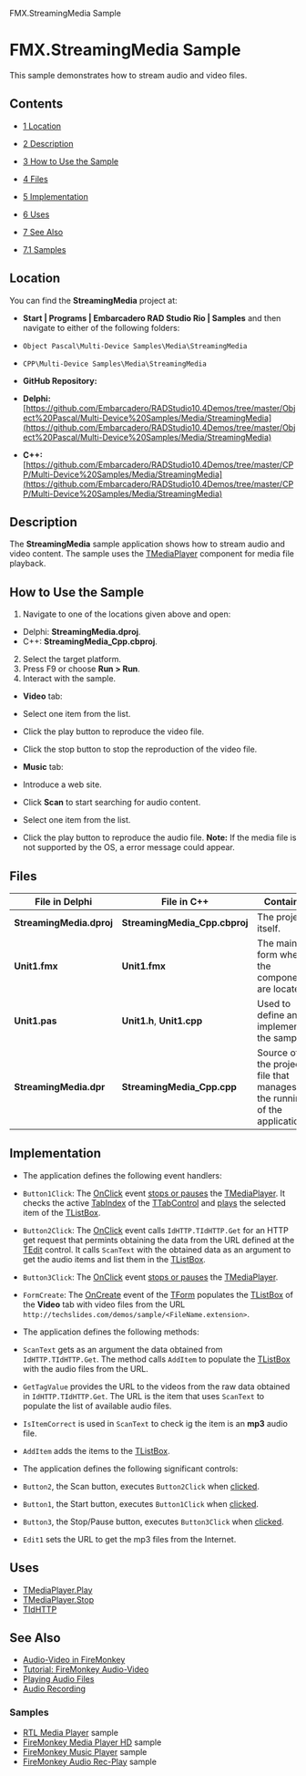 FMX.StreamingMedia Sample[]()
# FMX.StreamingMedia Sample 


This sample demonstrates how to stream audio and video files. 
## Contents



* [1 Location](#Location)
* [2 Description](#Description)
* [3 How to Use the Sample](#How_to_Use_the_Sample)
* [4 Files](#Files)
* [5 Implementation](#Implementation)
* [6 Uses](#Uses)
* [7 See Also](#See_Also)

* [7.1 Samples](#Samples)


## Location 

You can find the **StreamingMedia** project at:
* **Start | Programs | Embarcadero RAD Studio Rio | Samples** and then navigate to either of the following folders:

* `Object Pascal\Multi-Device Samples\Media\StreamingMedia`
* `CPP\Multi-Device Samples\Media\StreamingMedia`

* **GitHub Repository:**

* **Delphi:**[https://github.com/Embarcadero/RADStudio10.4Demos/tree/master/Object%20Pascal/Multi-Device%20Samples/Media/StreamingMedia](https://github.com/Embarcadero/RADStudio10.4Demos/tree/master/Object%20Pascal/Multi-Device%20Samples/Media/StreamingMedia)
* **C++:**[https://github.com/Embarcadero/RADStudio10.4Demos/tree/master/CPP/Multi-Device%20Samples/Media/StreamingMedia](https://github.com/Embarcadero/RADStudio10.4Demos/tree/master/CPP/Multi-Device%20Samples/Media/StreamingMedia)

## Description 

The **StreamingMedia** sample application shows how to stream audio and video content. The sample uses the [TMediaPlayer](http://docwiki.embarcadero.com/Libraries/en/FMX.Media.TMediaPlayer) component for media file playback. 
## How to Use the Sample 


1.  Navigate to one of the locations given above and open:

*  Delphi: **StreamingMedia.dproj**.
*  C++: **StreamingMedia_Cpp.cbproj**.

2.  Select the target platform.
3.  Press F9 or choose **Run > Run**.
4.  Interact with the sample.

* **Video** tab:

*  Select one item from the list.
*  Click the play button to reproduce the video file.
*  Click the stop button to stop the reproduction of the video file.

* **Music** tab:

*  Introduce a web site.
*  Click **Scan** to start searching for audio content.
*  Select one item from the list.
*  Click the play button to reproduce the audio file.
**Note:** If the media file is not supported by the OS, a error message could appear.

## Files 



|**File in Delphi**      |**File in C++**              |**Contains**                                                           |
|------------------------|-----------------------------|-----------------------------------------------------------------------|
|**StreamingMedia.dproj**|**StreamingMedia_Cpp.cbproj**|The project itself.                                                    |
|**Unit1.fmx**           |**Unit1.fmx**                |The main form where the components are located.                        |
|**Unit1.pas**           |**Unit1.h**, **Unit1.cpp**   |Used to define and implement the sample.                               |
|**StreamingMedia.dpr**  |**StreamingMedia_Cpp.cpp**   |Source of the project file that manages the running of the application.|


## Implementation 


*  The application defines the following event handlers:

* `Button1Click`: The [OnClick](http://docwiki.embarcadero.com/Libraries/en/FMX.Controls.TControl.OnClick) event [stops or pauses](http://docwiki.embarcadero.com/Libraries/en/FMX.Media.TMediaPlayer.Stop) the [TMediaPlayer](http://docwiki.embarcadero.com/Libraries/en/FMX.Media.TMediaPlayer). It checks the active [TabIndex](http://docwiki.embarcadero.com/Libraries/en/FMX.TabControl.TTabControl.TabIndex) of the [TTabControl](http://docwiki.embarcadero.com/Libraries/en/FMX.TabControl.TTabControl) and [plays](http://docwiki.embarcadero.com/Libraries/en/FMX.Media.TMediaPlayer.Play) the selected item of the [TListBox](http://docwiki.embarcadero.com/Libraries/en/FMX.ListBox.TListBox).
* `Button2Click`: The [OnClick](http://docwiki.embarcadero.com/Libraries/en/FMX.Controls.TControl.OnClick) event calls `IdHTTP.TIdHTTP.Get` for an HTTP get request that permints obtaining the data from the URL defined at the [TEdit](http://docwiki.embarcadero.com/Libraries/en/FMX.Edit.TEdit) control. It calls `ScanText` with the obtained data as an argument to get the audio items and list them in the [TListBox](http://docwiki.embarcadero.com/Libraries/en/FMX.ListBox.TListBox).
* `Button3Click`: The [OnClick](http://docwiki.embarcadero.com/Libraries/en/FMX.Controls.TControl.OnClick) event [stops or pauses](http://docwiki.embarcadero.com/Libraries/en/FMX.Media.TMediaPlayer.Stop) the [TMediaPlayer](http://docwiki.embarcadero.com/Libraries/en/FMX.Media.TMediaPlayer).
* `FormCreate`: The [OnCreate](http://docwiki.embarcadero.com/Libraries/en/FMX.Forms.TCommonCustomForm.OnCreate) event of the [TForm](http://docwiki.embarcadero.com/Libraries/en/FMX.Forms.TForm) populates the [TListBox](http://docwiki.embarcadero.com/Libraries/en/FMX.ListBox.TListBox) of the **Video** tab with video files from the URL `http://techslides.com/demos/sample/<FileName.extension>`.

*  The application defines the following methods:

* `ScanText` gets as an argument the data obtained from `IdHTTP.TIdHTTP.Get`. The method calls `AddItem` to populate the [TListBox](http://docwiki.embarcadero.com/Libraries/en/FMX.ListBox.TListBox) with the audio files from the URL.
* `GetTagValue` provides the URL to the videos from the raw data obtained in `IdHTTP.TIdHTTP.Get`. The URL is the item that uses `ScanText` to populate the list of available audio files.
* `IsItemCorrect` is used in `ScanText` to check ig the item is an **mp3** audio file.
* `AddItem` adds the items to the [TListBox](http://docwiki.embarcadero.com/Libraries/en/FMX.ListBox.TListBox).

*  The application defines the following significant controls:

* `Button2`, the Scan button, executes `Button2Click` when [clicked](http://docwiki.embarcadero.com/Libraries/en/FMX.Controls.TControl.OnClick).
* `Button1`, the Start button, executes `Button1Click` when [clicked](http://docwiki.embarcadero.com/Libraries/en/FMX.Controls.TControl.OnClick).
* `Button3`, the Stop/Pause button, executes `Button3Click` when [clicked](http://docwiki.embarcadero.com/Libraries/en/FMX.Controls.TControl.OnClick).
* `Edit1` sets the URL to get the mp3 files from the Internet.

## Uses 


* [TMediaPlayer.Play](http://docwiki.embarcadero.com/Libraries/en/FMX.Media.TMediaPlayer.Play)
* [TMediaPlayer.Stop](http://docwiki.embarcadero.com/Libraries/en/FMX.Media.TMediaPlayer.Stop)
* [TIdHTTP](http://docwiki.embarcadero.com/Libraries/en/IdHTTP.TIdHTTP)

## See Also 


* [Audio-Video in FireMonkey](http://docwiki.embarcadero.com/RADStudio/en/Audio-Video_in_FireMonkey)
* [Tutorial: FireMonkey Audio-Video](http://docwiki.embarcadero.com/RADStudio/en/Tutorial:_FireMonkey_Audio-Video)
* [Playing Audio Files](http://docwiki.embarcadero.com/RADStudio/en/Playing_Audio_Files)
* [Audio Recording](http://docwiki.embarcadero.com/RADStudio/en/Audio_Recording)

### Samples 


* [RTL Media Player](http://docwiki.embarcadero.com/CodeExamples/en/RTL.MediaPlayer_Sample) sample
* [FireMonkey Media Player HD](http://docwiki.embarcadero.com/CodeExamples/en/FMX.MediaPlayerHD_Sample) sample
* [FireMonkey Music Player](http://docwiki.embarcadero.com/CodeExamples/en/FMX.MusicPlayer_Sample) sample
* [FireMonkey Audio Rec-Play](http://docwiki.embarcadero.com/CodeExamples/en/FMX.AudioRecPlay_Sample) sample





